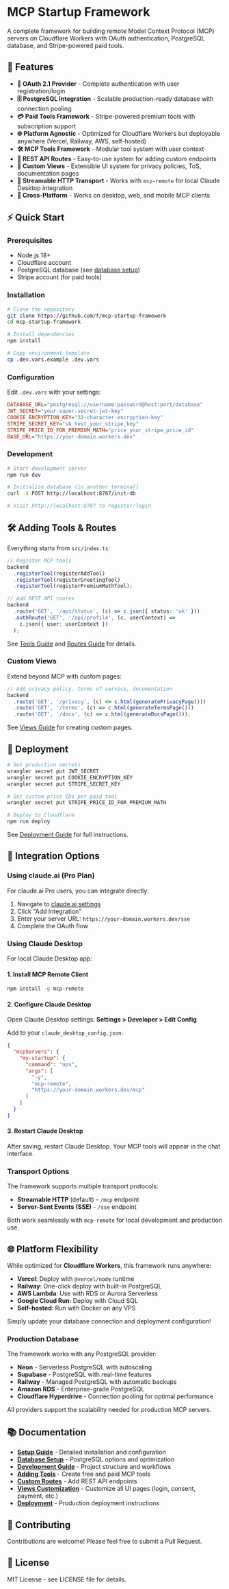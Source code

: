 # MCP Startup Framework

A complete framework for building remote Model Context Protocol (MCP) servers on Cloudflare Workers with OAuth authentication, PostgreSQL database, and Stripe-powered paid tools.

## 🚀 Features

- **🔐 OAuth 2.1 Provider** - Complete authentication with user registration/login
- **🗄️ PostgreSQL Integration** - Scalable production-ready database with connection pooling
- **💳 Paid Tools Framework** - Stripe-powered premium tools with subscription support
- **🌐 Platform Agnostic** - Optimized for Cloudflare Workers but deployable anywhere (Vercel, Railway, AWS, self-hosted)
- **🛠️ MCP Tools Framework** - Modular tool system with user context
- **🔌 REST API Routes** - Easy-to-use system for adding custom endpoints
- **🎨 Custom Views** - Extensible UI system for privacy policies, ToS, documentation pages
- **📡 Streamable HTTP Transport** - Works with `mcp-remote` for local Claude Desktop integration
- **📱 Cross-Platform** - Works on desktop, web, and mobile MCP clients

## ⚡ Quick Start

### Prerequisites

- Node.js 18+
- Cloudflare account
- PostgreSQL database (see [database setup](docs/database.md))
- Stripe account (for paid tools)

### Installation

```bash
# Clone the repository
git clone https://github.com/f/mcp-startup-framework
cd mcp-startup-framework

# Install dependencies
npm install

# Copy environment template
cp .dev.vars.example .dev.vars
```

### Configuration

Edit `.dev.vars` with your settings:

```ini
DATABASE_URL="postgresql://username:password@host:port/database"
JWT_SECRET="your-super-secret-jwt-key"
COOKIE_ENCRYPTION_KEY="32-character-encryption-key"
STRIPE_SECRET_KEY="sk_test_your_stripe_key"
STRIPE_PRICE_ID_FOR_PREMIUM_MATH="price_your_stripe_price_id"
BASE_URL="https://your-domain.workers.dev"
```

### Development

```bash
# Start development server
npm run dev

# Initialize database (in another terminal)
curl -X POST http://localhost:8787/init-db

# Visit http://localhost:8787 to register/login
```

## 🛠️ Adding Tools & Routes

Everything starts from `src/index.ts`:

```typescript
// Register MCP tools
backend
  .registerTool(registerAddTool)
  .registerTool(registerGreetingTool)
  .registerTool(registerPremiumMathTool);

// Add REST API routes
backend
  .route('GET', '/api/status', (c) => c.json({ status: 'ok' }))
  .authRoute('GET', '/api/profile', (c, userContext) => 
    c.json({ user: userContext })
  );
```

See [Tools Guide](docs/tools.md) and [Routes Guide](docs/custom-routes.md) for details.

### Custom Views

Extend beyond MCP with custom pages:

```typescript
// Add privacy policy, terms of service, documentation
backend
  .route('GET', '/privacy', (c) => c.html(generatePrivacyPage()))
  .route('GET', '/terms', (c) => c.html(generateTermsPage()))
  .route('GET', '/docs', (c) => c.html(generateDocsPage()));
```

See [Views Guide](docs/views.md) for creating custom pages.

## 🚀 Deployment

```bash
# Set production secrets
wrangler secret put JWT_SECRET
wrangler secret put COOKIE_ENCRYPTION_KEY
wrangler secret put STRIPE_SECRET_KEY

# Set custom price IDs per paid tool
wrangler secret put STRIPE_PRICE_ID_FOR_PREMIUM_MATH

# Deploy to Cloudflare
npm run deploy
```

See [Deployment Guide](docs/deployment.md) for full instructions.

## 🔗 Integration Options

### Using claude.ai (Pro Plan)

For claude.ai Pro users, you can integrate directly:

1. Navigate to [claude.ai settings](https://claude.ai/settings/integrations)
2. Click "Add Integration" 
3. Enter your server URL: `https://your-domain.workers.dev/sse`
4. Complete the OAuth flow

### Using Claude Desktop

For local Claude Desktop app:

#### 1. Install MCP Remote Client
```bash
npm install -g mcp-remote
```

#### 2. Configure Claude Desktop
Open Claude Desktop settings: **Settings > Developer > Edit Config**

Add to your `claude_desktop_config.json`:

```json
{
  "mcpServers": {
    "my-startup": {
      "command": "npx",
      "args": [
        "-y",
        "mcp-remote",
        "https://your-domain.workers.dev/mcp"
      ]
    }
  }
}
```

#### 3. Restart Claude Desktop
After saving, restart Claude Desktop. Your MCP tools will appear in the chat interface.

### Transport Options

The framework supports multiple transport protocols:
- **Streamable HTTP** (default) - `/mcp` endpoint
- **Server-Sent Events (SSE)** - `/sse` endpoint

Both work seamlessly with `mcp-remote` for local development and production use.

## 🌐 Platform Flexibility

While optimized for **Cloudflare Workers**, this framework runs anywhere:

- **Vercel**: Deploy with `@vercel/node` runtime
- **Railway**: One-click deploy with built-in PostgreSQL
- **AWS Lambda**: Use with RDS or Aurora Serverless
- **Google Cloud Run**: Deploy with Cloud SQL
- **Self-hosted**: Run with Docker on any VPS

Simply update your database connection and deployment configuration!

### Production Database

The framework works with any PostgreSQL provider:
- **Neon** - Serverless PostgreSQL with autoscaling
- **Supabase** - PostgreSQL with real-time features  
- **Railway** - Managed PostgreSQL with automatic backups
- **Amazon RDS** - Enterprise-grade PostgreSQL
- **Cloudflare Hyperdrive** - Connection pooling for optimal performance

All providers support the scalability needed for production MCP servers.

## 📚 Documentation

- [**Setup Guide**](docs/setup.md) - Detailed installation and configuration
- [**Database Setup**](docs/database.md) - PostgreSQL options and optimization
- [**Development Guide**](docs/development.md) - Project structure and workflows
- [**Adding Tools**](docs/tools.md) - Create free and paid MCP tools
- [**Custom Routes**](docs/custom-routes.md) - Add REST API endpoints
- [**Views Customization**](docs/views.md) - Customize all UI pages (login, consent, payment, etc.)
- [**Deployment**](docs/deployment.md) - Production deployment instructions

## 🤝 Contributing

Contributions are welcome! Please feel free to submit a Pull Request.

## 📄 License

MIT License - see LICENSE file for details.
